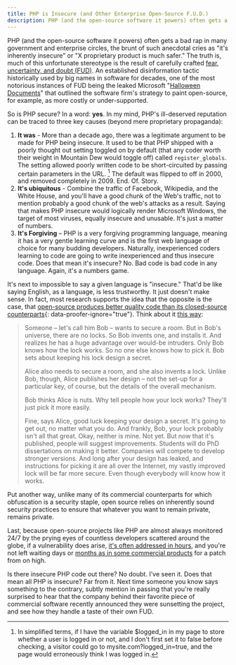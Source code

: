 ```yaml
---
title: PHP is Insecure (and Other Enterprise Open-Source F.U.D.)
description: PHP (and the open-source software it powers) often gets a bad rap in many government and enterprise circles, but much of this unfortunate stereotype is the result of carefully crafted fear, uncertainty, and doubt (FUD).
---
```


PHP (and the open-source software it powers) often gets a bad rap in many government and enterprise circles, the brunt of such anecdotal cries as "it's inherently insecure" or "X proprietary product is much safer." The truth is, much of this unfortunate stereotype is the result of carefully crafted [fear, uncertainty, and doubt (FUD)](http://en.wikipedia.org/wiki/Fear,_uncertainty_and_doubt). An established disinformation tactic historically used by big names in software for decades, one of the most notorious instances of FUD being the leaked Microsoft "[Halloween Documents](https://en.wikipedia.org/wiki/Halloween_documents)" that outlined the software firm's strategy to paint open-source, for example, as more costly or under-supported.

So is PHP secure? In a word: **yes**. In my mind, PHP's ill-deserved reputation can be traced to three key causes (beyond mere proprietary propaganda):

1. **It was** - More than a decade ago, there was a legitimate argument to be made for PHP being insecure. It used to be that PHP shipped with a poorly thought out setting toggled on by default (that any coder worth their weight in Mountain Dew would toggle off) called `register_globals`. The setting allowed poorly written code to be short-circuited by passing certain parameters in the URL. [^1] The default was flipped to off in 2000, and removed completely in 2009. End. Of. Story.
2. **It's ubiquitous** - Combine the traffic of Facebook, Wikipedia, and the White House, and you'll have a good chunk of the Web's traffic, not to mention probably a good chunk of the web's attacks as a result. Saying that makes PHP insecure would logically render Microsoft Windows, the target of most viruses, equally insecure and unusable. It's just a matter of numbers.
3. **It's Forgiving** – PHP is a very forgiving programming language, meaning it has a very gentle learning curve and is the first web language of choice for many budding developers. Naturally, inexperienced coders learning to code are going to write inexperienced and thus insecure code. Does that mean it's insecure? No. Bad code is bad code in any language. Again, it's a numbers game.

It's next to impossible to say a given language is "insecure." That'd be like saying English, as a language, is less trustworthy. It just doesn't make sense. In fact, most research supports the idea that the opposite is the case, that [open-source produces better quality code than its closed-source counterparts](http://www.infoworld.com/article/2619181/open-source-software/report--open-source-tops-proprietary-code-in-quality.html){: data-proofer-ignore="true"}. Think about it [this way](http://www.commlawblog.com/2010/01/articles/unlicensed-operations-and-emerging-technologies/fcc-changes-stance-on-open-source-security/):

> Someone – let's call him Bob – wants to secure a room. But in Bob's universe, there are no locks. So Bob invents one, and installs it. And realizes he has a huge advantage over would-be intruders. Only Bob knows how the lock works. So no one else knows how to pick it. Bob sets about keeping his lock design a secret.
>
> Alice also needs to secure a room, and she also invents a lock. Unlike Bob, though, Alice publishes her design – not the set-up for a particular key, of course, but the details of the overall mechanism.
>
> Bob thinks Alice is nuts. Why tell people how your lock works? They'll just pick it more easily.
>
> Fine, says Alice, good luck keeping your design a secret. It's going to get out, no matter what you do. And frankly, Bob, your lock probably isn't all that great. Okay, neither is mine. Not yet. But now that it's published, people will suggest improvements. Students will do PhD dissertations on making it better. Companies will compete to develop stronger versions. And long after your design has leaked, and instructions for picking it are all over the Internet, my vastly improved lock will be far more secure. Even though everybody will know how it works.

Put another way, unlike many of its commercial counterparts for which obfuscation is a security staple, open source relies on inherently sound security practices to ensure that whatever you want to remain private, remains private.

Last, because open-source projects like PHP are almost always monitored 24/7 by the prying eyes of countless developers scattered around the globe, if a vulnerability does arise, [it's often addressed in hours](https://twitter.com/#!/nacin/status/9753986051604480), and you're not left waiting days or [months as in some commercial products](http://www.xconomy.com/boston/2008/03/07/delays-in-software-patch-pushed-security-firm-to-disclose-vmware-flaw/) for a patch from on high.

Is there insecure PHP code out there? No doubt. I've seen it. Does that mean all PHP is insecure? Far from it. Next time someone you know says something to the contrary, subtly mention in passing that you're really surprised to hear that the company behind their favorite piece of commercial software recently announced they were sunsetting the project, and see how they handle a taste of their own FUD.

[^1]: In simplified terms, if I have the variable $logged\_in in my page to store whether a user is logged in or not, and I don't first set it to false before checking, a visitor could go to mysite.com?logged\_in=true, and the page would erroneously think I was logged in.
